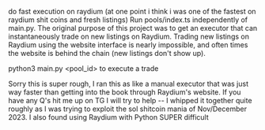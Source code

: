 do fast execution on raydium (at one point i think i was one of the fastest on raydium shit coins and fresh listings)
Run pools/index.ts independently of main.py. The original purpose of this project was to get an executor that can instantaneously trade on new listings on Raydium. Trading new listings on Raydium using the website interface is nearly impossible, and often times the website is behind the chain (new listings don't show up).

python3 main.py <pool_id> to execute a trade 

Sorry this is super rough, I ran this as like a manual executor that was just way faster than getting into the book through Raydium's website. If you have any Q's hit me up on TG I will try to help -- I whipped it together quite roughly as I was trying to exploit the sol shitcoin mania of Nov/December 2023. I also found using Raydium with Python SUPER difficult
